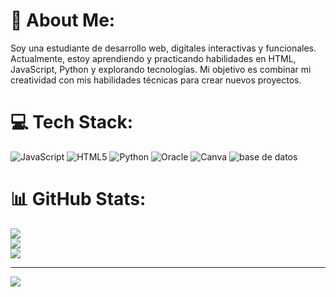 # 💫 About Me:
Soy una estudiante de desarrollo web, digitales interactivas y funcionales. Actualmente, estoy aprendiendo y practicando habilidades en HTML, JavaScript, Python y explorando tecnologías. Mi objetivo es combinar mi creatividad con mis habilidades técnicas para crear nuevos proyectos. 


# 💻 Tech Stack:
![JavaScript](https://img.shields.io/badge/javascript-%23323330.svg?style=for-the-badge&logo=javascript&logoColor=%23F7DF1E) ![HTML5](https://img.shields.io/badge/html5-%23E34F26.svg?style=for-the-badge&logo=html5&logoColor=white) ![Python](https://img.shields.io/badge/python-3670A0?style=for-the-badge&logo=python&logoColor=ffdd54) ![Oracle](https://img.shields.io/badge/Oracle-F80000?style=for-the-badge&logo=oracle&logoColor=white) ![Canva](https://img.shields.io/badge/Canva-%2300C4CC.svg?style=for-the-badge&logo=Canva&logoColor=white) ![base de datos]()
# 📊 GitHub Stats:
![](https://github-readme-stats.vercel.app/api?username=betaniamahotier&theme=blue_navy&hide_border=false&include_all_commits=true&count_private=false)<br/>
![](https://github-readme-streak-stats.herokuapp.com/?user=betaniamahotier&theme=blue_navy&hide_border=false)<br/>
![](https://github-readme-stats.vercel.app/api/top-langs/?username=betaniamahotier&theme=blue_navy&hide_border=false&include_all_commits=true&count_private=false&layout=compact)

---
[![](https://visitcount.itsvg.in/api?id=betaniamahotier&icon=0&color=0)](https://visitcount.itsvg.in)

<!-- Proudly created with GPRM ( https://gprm.itsvg.in ) -->
